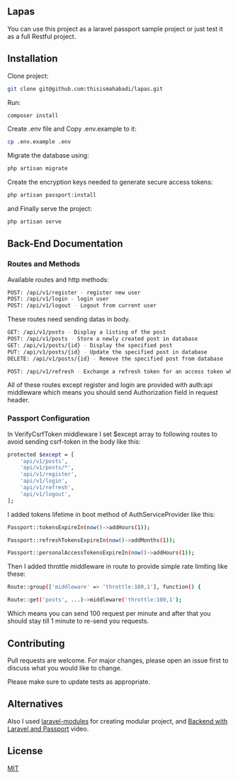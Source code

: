 ## Lapas
You can use this project as a laravel passport sample project or just test it as a full Restful project.

## Installation
Clone project:
```bash
git clone git@github.com:thisismahabadi/lapas.git
```

Run:
```bash
composer install
```

Create .env file and Copy .env.example to it:
```bash
cp .env.example .env
```

Migrate the database using:
```bash
php artisan migrate
```

Create the encryption keys needed to generate secure access tokens:
```bash
php artisan passport:install
```

and Finally serve the project:
```bash
php artisan serve
```

## Back-End Documentation

### Routes and Methods

Available routes and http methods:

```bash
POST: /api/v1/register - register new user
POST: /api/v1/login - login user
POST: /api/v1/logout - Logout from current user
```

These routes need sending datas in body.

```bash
GET: /api/v1/posts - Display a listing of the post
POST: /api/v1/posts - Store a newly created post in database
GET: /api/v1/posts/{id} - Display the specified post
PUT: /api/v1/posts/{id} - Update the specified post in database
DELETE: /api/v1/posts/{id} - Remove the specified post from database

POST: /api/v1/refresh - Exchange a refresh token for an access token when the access token has expired
```

All of these routes except register and login are provided with auth:api middleware which means you should send Authorization field in request header.

### Passport Configuration

In VerifyCsrfToken middleware I set $except array to following routes to avoid sending csrf-token in the body like this:

```bash
protected $except = [
    'api/v1/posts',
    'api/v1/posts/*',
    'api/v1/register',
    'api/v1/login',
    'api/v1/refresh',
    'api/v1/logout',
];
```

I added tokens lifetime in boot method of AuthServiceProvider like this:

```bash
Passport::tokensExpireIn(now()->addHours(1));

Passport::refreshTokensExpireIn(now()->addMonths(1));

Passport::personalAccessTokensExpireIn(now()->addHours(1));
```

Then I added throttle middleware in route to provide simple rate limiting like these:

```bash
Route::group(['middleware' => 'throttle:100,1'], function() {

Route::get('posts', ...)->middleware('throttle:100,1');
```
Which means you can send 100 request per minute and after that you should stay till 1 minute to re-send you requests.

## Contributing
Pull requests are welcome. For major changes, please open an issue first to discuss what you would like to change.

Please make sure to update tests as appropriate.

## Alternatives
Also I used [laravel-modules](https://github.com/nWidart/laravel-modules) for creating modular project, and [Backend with Laravel and Passport](https://www.youtube.com/watch?v=StFvAYmg04o&t=799s) video.

## License
[MIT](https://choosealicense.com/licenses/mit/)